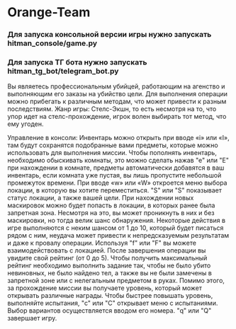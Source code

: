 # Orange-Team


### Для запуска консольной версии игры нужно запускать hitman_console/game.py
### Для запуска ТГ бота нужно запускать hitman_tg_bot/telegram_bot.py


Вы являетесь профессиональным убийцей, работающим на агенство и выполняющим его заказы на убийство цели. Для выполнения операции можно прибегать к различным методам, что может привести к разным последствиям. Жанр игры: Стелс-Экшн, то есть несмотря на то, что упор идет на стелс-прохождение, игрок волен выбирать тот метод, что ему угоден.

Управление в консоли: 
Инвентарь можно открыть при вводе «і» или «І», там будут сохранятся подобранные вами предметы, которые можно использовать для выполнения
миссии. Чтобы пополнять инвентарь, необходимо обыскивать комнаты, это можно сделать нажав "е" или "Е" при нахождении в комнате, предметы автоматически добавятся в ваш инвентарь, если комната уже пустая, вы лишь пропустите небольшой промежуток времени. При вводе «w» или «W» откроется меню выбора локации, в которую вы хотите переместиться. "S" или "S" показывает статус локации, а также вашей цели. При нахождении новых маскировок
можно будет попасть в локации, в которых ранее была запретная зона. Несмотря на это, вы может проникнуть в них и без маскировки, но тогда велик шанс обнаружения. Некоторые действия в игре выполняются с неким шансом от 1 до 10, который будет писаться рядом с ним, неудача может привести к непредсказуемым результатам и даже к провалу операции. Используя "f" или "F" вы можете взаимодействовать с локацией. После завершения операции вы увидите свой рейтинг (от 0 до 5). Чтобы получить максимальный рейтинг необходимо выполнить задание так, чтобы не было убито невиновных, не было найдено тел, а также вы не были замечены в запретной зоне или с нелегальным предметом в руках. Помимо этого, за прохождение миссии вы получаете уровень, который может открывать различные награды. Чтобы быстрее повышать уровень, выполняйте испытания, "c" или "C" открывает меню с испытаниями. Выбор вариантов осуществляется вводом его номера. "q" или "Q" завершает игру.